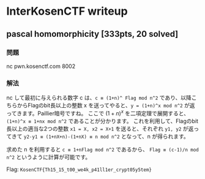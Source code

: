 # InterKosenCTF writeup

## pascal homomorphicity [333pts, 20 solved]

### 問題
nc pwn.kosenctf.com 8002


### 解法
nc して最初に与えられる数字 c は、`c ≡ (1+n)^ Flag mod n^2` であり、以降こちらからFlagのbit長以上の整数 x を送ってやると、`y = (1+n)^x mod n^2` が返ってきます。Paillier暗号ですね。
ここで $(1+n)^x$ を二項定理で展開すると、
`(1+n)^x ≡ 1+nx mod n^2`
であることが分かります。
これを利用して、Flagのbit長以上の適当な2つの整数 `x1 = X, x2 = X+1` を送ると、それぞれ `y1, y2` が返ってきて
`y2-y1 ≡ (1+nX+n)-(1+nX) ≡ n mod n^2`
となって、n が得られます。

求めた n を利用すると `c ≡ 1+nFlag mod n^2` であるから、
`Flag ≡ (c-1)/n mod n^2`
というように計算が可能です。

Flag: `KosenCTF{Th15_15_t00_we4k_p41ll1er_crypt05y5tem}`
